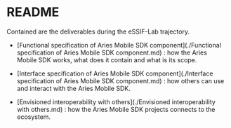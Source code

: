 # README

Contained are the deliverables during the eSSIF-Lab trajectory.

- [Functional specification of Aries Mobile SDK component](./Functional specification of Aries Mobile SDK component.md) : how the Aries Mobile SDK works, what does it contain and what is its scope.

- [Interface specification of Aries Mobile SDK component](./Interface specification of Aries Mobile SDK component.md) : how others can use and interact with the Aries Mobile SDK.

- [Envisioned interoperability with others](./Envisioned interoperability with others.md) : how the Aries Mobile SDK projects connects to the ecosystem.
